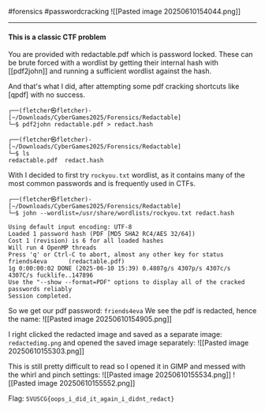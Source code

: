 #forensics #passwordcracking
![[Pasted image 20250610154044.png]]

---

#### This is a classic CTF problem
You are provided with redactable.pdf which is password locked.
These can be brute forced with a wordlist by getting their internal hash with [[pdf2john]] and running a sufficient wordlist against the hash.

And that's what I did, after attempting some pdf cracking shortcuts like [qpdf] with no success.

```
┌──(fletcher㉿fletcher)-[~/Downloads/CyberGames2025/Forensics/Redactable]
└─$ pdf2john redactable.pdf > redact.hash 
                                                                                                          
┌──(fletcher㉿fletcher)-[~/Downloads/CyberGames2025/Forensics/Redactable]
└─$ ls
redactable.pdf  redact.hash
```

With I decided to first try `rockyou.txt` wordlist, as it contains many of the most common passwords and is frequently used in CTFs.

```
┌──(fletcher㉿fletcher)-[~/Downloads/CyberGames2025/Forensics/Redactable]
└─$ john --wordlist=/usr/share/wordlists/rockyou.txt redact.hash

Using default input encoding: UTF-8
Loaded 1 password hash (PDF [MD5 SHA2 RC4/AES 32/64])
Cost 1 (revision) is 6 for all loaded hashes
Will run 4 OpenMP threads
Press 'q' or Ctrl-C to abort, almost any other key for status
friends4eva      (redactable.pdf)     
1g 0:00:00:02 DONE (2025-06-10 15:39) 0.4807g/s 4307p/s 4307c/s 4307C/s fucklife..147896
Use the "--show --format=PDF" options to display all of the cracked passwords reliably
Session completed.
```

So we get our pdf password: `friends4eva`
We see the pdf is redacted, hence the name:
![[Pasted image 20250610154905.png]]

I right clicked the redacted image and saved as a separate image: `redactedimg.png` and opened the saved image separately: ![[Pasted image 20250610155303.png]]

This is still pretty difficult to read so I opened it in GIMP and messed with the whirl and pinch settings:
![[Pasted image 20250610155534.png]]
![[Pasted image 20250610155552.png]]

Flag: `SVUSCG{oops_i_did_it_again_i_didnt_redact}`